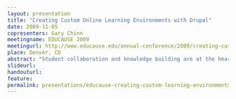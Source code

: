 ```yaml
---
layout: presentation
title: "Creating Custom Online Learning Environments with Drupal"
date: 2009-11-05
copresenters: Gary Chinn
meetingname: EDUCAUSE 2009
meetingurl: http://www.educause.edu/annual-conference/2009/creating-custom-online-learning-environments-drupal
place: Denver, CO
abstract: "Student collaboration and knowledge building are at the heart of two pilot projects at Penn State and UW–Madison. Learn how these schools use Drupal, an open-source content management system, to rapidly develop custom online learning environments. Example projects, student/instructor feedback, and an online starter kit will be provided."
slideurl:
handouturl:
feature: 
permalink: presentations/educause-creating-custom-learning-environments/
---
```

